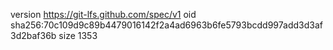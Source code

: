 version https://git-lfs.github.com/spec/v1
oid sha256:70c109d9c89b4479016142f2a4ad6963b6fe5793bcdd997add3d3af3d2baf36b
size 1353
